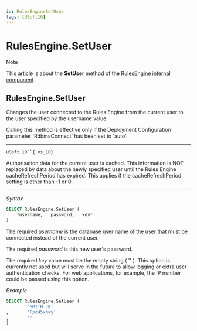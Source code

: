 ```yaml
---
id: RulesEngineSetUser
tags: [USoft10]
---
```

# RulesEngine.SetUser



> [!NOTE]
> This article is about the **SetUser** method of the [RulesEngine internal component](/docs/Extensions/RulesEngine_internal_component).

## **RulesEngine.SetUser**

Changes the user connected to the Rules Engine from the current user to the user specified by the username value.

Calling this method is effective only if the Deployment Configuration parameter 'RdbmsConnect' has been set to 'auto'.

----

`USoft 10``{.vs_10}`

Authorisation data for the current user is cached. This information is NOT replaced by data about the newly specified user until the Rules Engine cacheRefreshPeriod has expired. This applies if the cacheRefreshPeriod setting is other than -1 or 0.

----

*Syntax*

```sql
SELECT RulesEngine.SetUser (
    *username,   password,   key*
)
```

The required *username* is the database user name of the user that must be connected instead of the current user.

The required *password* is this new user's password.

The required *key* value must be the empty string ( '' ). This option is currently not used but will serve in the future to allow logging or extra user authentication checks. For web applications, for example, the IP number could be passed using this option.

*Example*

```sql
SELECT RulesEngine.SetUser (
        'SMITH_JK'
,       'Fpc45xhwy'
,       ''
)
```

 